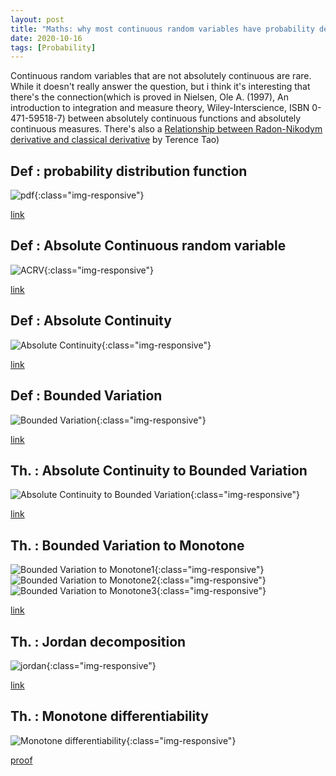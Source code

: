 ```yaml
---
layout: post
title: "Maths: why most continuous random variables have probability density function"
date: 2020-10-16
tags: [Probability]
---
```


Continuous random variables that are not absolutely continuous are rare. While it doesn't really answer the question, but i think it's interesting that there's the connection(which is proved in Nielsen, Ole A. (1997), An introduction to integration and measure theory, Wiley-Interscience, ISBN 0-471-59518-7) between absolutely continuous functions and absolutely continuous measures. There's also a [Relationship between Radon-Nikodym derivative and classical derivative](https://terrytao.wordpress.com/tag/absolute-continuity/) by Terence Tao)


## Def : probability distribution function

![pdf](/assets/img/2020-10-16/pdf.png){:class="img-responsive"}

[link](https://en.wikipedia.org/wiki/Radon%E2%80%93Nikodym_theorem#Radon.E2.80.93Nikodym_derivative)

## Def : Absolute Continuous random variable

![ACRV](/assets/img/2020-10-16/acrv.png){:class="img-responsive"}

[link](http://www.utstat.toronto.edu/mikevans/jeffrosenthal/chap2.pdf)

## Def : Absolute Continuity

![Absolute Continuity](/assets/img/2020-10-16/ac.png){:class="img-responsive"}

[link](https://www.whitman.edu/Documents/Academics/Mathematics/grady.pdf)

## Def : Bounded Variation

![Bounded Variation](/assets/img/2020-10-16/bv.png){:class="img-responsive"}

[link](http://people.math.harvard.edu/~ctm/papers/home/text/class/harvard/114/course/course.pdf)

## Th. : Absolute Continuity to Bounded Variation

![Absolute Continuity to Bounded Variation](/assets/img/2020-10-16/ac_to_bv.png){:class="img-responsive"}

[link](https://www.whitman.edu/Documents/Academics/Mathematics/grady.pdf)

## Th. : Bounded Variation to Monotone
![Bounded Variation to Monotone1](/assets/img/2020-10-16/bv_to_m1.png){:class="img-responsive"}
![Bounded Variation to Monotone2](/assets/img/2020-10-16/bv_to_m2.png){:class="img-responsive"}
![Bounded Variation to Monotone3](/assets/img/2020-10-16/bv_to_m3.png){:class="img-responsive"}

[link](http://www.math.ubc.ca/~feldman/m321/variation.pdf)

## Th. : Jordan decomposition
![jordan](/assets/img/2020-10-16/jordan.png){:class="img-responsive"}


[link](https://individual.utoronto.ca/jordanbell/notes/BVdifferentiable.pdf)

## Th. : Monotone differentiability

![Monotone differentiability](/assets/img/2020-10-16/monotone_diff.png){:class="img-responsive"}

[proof](http://people.math.harvard.edu/~ctm/papers/home/text/class/harvard/114/course/course.pdf)